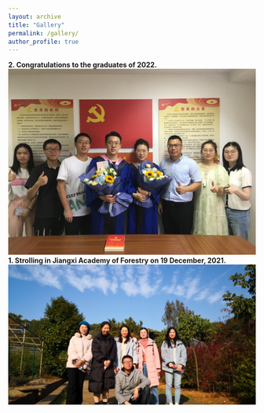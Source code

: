 ```yaml
---
layout: archive
title: "Gallery"
permalink: /gallery/
author_profile: true
---
```

<strong>2. Congratulations to the graduates of 2022.</strong>
<img src='/images/gallery/Graduation_2022.JPG'> 
<strong>1. Strolling in Jiangxi Academy of Forestry on 19 December, 2021.</strong>
<img src='/images/gallery/Trip_1.jpg'> 
